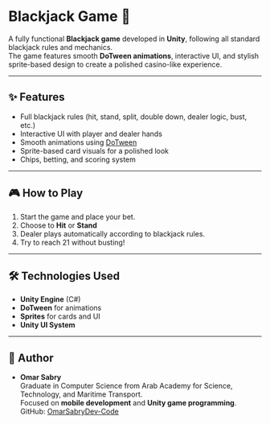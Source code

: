 # Blackjack Game 🎴  

A fully functional **Blackjack game** developed in **Unity**, following all standard blackjack rules and mechanics.  
The game features smooth **DoTween animations**, interactive UI, and stylish sprite-based design to create a polished casino-like experience.  

---

## ✨ Features
- Full blackjack rules (hit, stand, split, double down, dealer logic, bust, etc.)
- Interactive UI with player and dealer hands
- Smooth animations using [DoTween](http://dotween.demigiant.com/)
- Sprite-based card visuals for a polished look
- Chips, betting, and scoring system

---

## 🎮 How to Play
1. Start the game and place your bet.  
2. Choose to **Hit** or **Stand** 
3. Dealer plays automatically according to blackjack rules.  
4. Try to reach 21 without busting!  

---

## 🛠️ Technologies Used
- **Unity Engine** (C#)  
- **DoTween** for animations  
- **Sprites** for cards and UI  
- **Unity UI System**  

---

## 👤 Author
- **Omar Sabry**  
  Graduate in Computer Science from Arab Academy for Science, Technology, and Maritime Transport.  
  Focused on **mobile development** and **Unity game programming**.  
  GitHub: [OmarSabryDev-Code](https://github.com/OmarSabryDev-Code)
